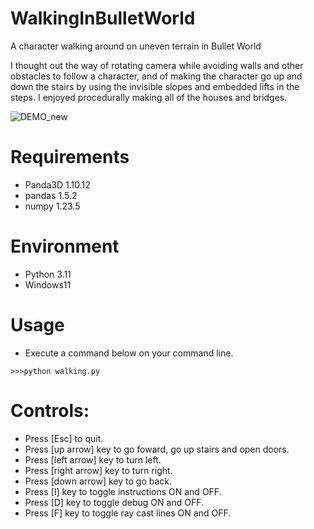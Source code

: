 # WalkingInBulletWorld

A character walking around on uneven terrain in Bullet World

I thought out the way of rotating camera while avoiding walls and other obstacles to follow a character, and of making the character go up and down the stairs by using the invisible slopes and embedded lifts in the steps. I enjoyed procedurally making all of the houses and bridges. 

![DEMO_new](https://user-images.githubusercontent.com/48859041/233696155-3bfe126e-ed1f-47d3-9937-a8623c39cca1.png)

# Requirements
* Panda3D 1.10.12
* pandas 1.5.2
* numpy 1.23.5

# Environment
* Python 3.11
* Windows11

# Usage
* Execute a command below on your command line.
```
>>>python walking.py
```

# Controls:
* Press [Esc] to quit.
* Press [up arrow] key to go foward, go up stairs and open doors.
* Press [left arrow] key to turn left.
* Press [right arrow] key to turn right.
* Press [down arrow] key to go back.
* Press [I] key to toggle instructions ON and OFF.
* Press [D] key to toggle debug ON and OFF.
* Press [F] key to toggle ray cast lines ON and OFF.
